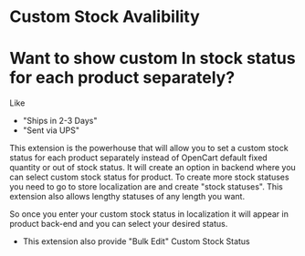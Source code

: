 # Custom Stock Avalibility

# Want to show custom In stock status for each product separately?
Like
 - "Ships in 2-3 Days"
 - "Sent via UPS"

This extension is the powerhouse that will allow you to set a custom stock status for each product separately instead of OpenCart default fixed quantity or out of stock status.
It will create an option in backend where you can select custom stock status for product.
To create more stock statuses you need to go to store localization are and create "stock statuses". This extension also allows lengthy statuses of any length you want.

So once you enter your custom stock status in localization it will appear in product back-end and you can select your desired status.

 - This extension also provide "Bulk Edit" Custom Stock Status

